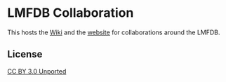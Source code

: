 LMFDB Collaboration
===================

This hosts the [Wiki](https://github.com/LMFDB/lmfdb-collab/wiki)
and the [website](http://LMFDB.github.com/lmfdb-collab/)
for collaborations around the LMFDB.

License
-------

[CC BY 3.0 Unported](http://creativecommons.org/licenses/by/3.0/)
